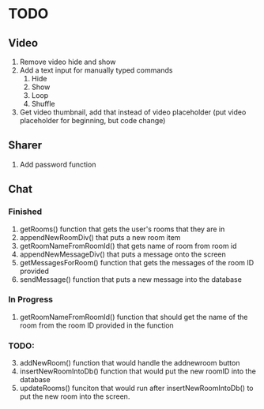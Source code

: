 # TODO

## Video

1. Remove video hide and show
2. Add a text input for manually typed commands
    1. Hide
    2. Show
    3. Loop
    4. Shuffle
3. Get video thumbnail, add that instead of video placeholder (put video placeholder for beginning, but code change)


## Sharer

1. Add password function


## Chat
### Finished
1. getRooms() function that gets the user's rooms that they are in
2. appendNewRoomDiv() that puts a new room item
3. getRoomNameFromRoomId() that gets name of room from room id
4. appendNewMessageDiv() that puts a message onto the screen
5. getMessagesForRoom() function that gets the messages of the room ID provided
6. sendMessage() function that puts a new message into the database

### In Progress
1. getRoomNameFromRoomId() function that should get the name of the room from the room ID provided in the function

### TODO:
3. addNewRoom() function that would handle the addnewroom button
4. insertNewRoomIntoDb() function that would put the new roomID into the database
5. updateRooms() funciton that would run after insertNewRoomIntoDb() to put the new room into the screen.

